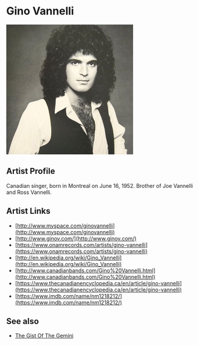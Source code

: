 # Gino Vannelli

![](../../assets/artists/Gino_Vannelli.png)

## Artist Profile

Canadian singer, born in Montreal on June 16, 1952.
Brother of Joe Vannelli and Ross Vannelli.

## Artist Links

- [http://www.myspace.com/ginovannelli](http://www.myspace.com/ginovannelli)
- [http://www.ginov.com/](http://www.ginov.com/)
- [https://www.onamrecords.com/artists/gino-vannelli](https://www.onamrecords.com/artists/gino-vannelli)
- [http://en.wikipedia.org/wiki/Gino_Vannelli](http://en.wikipedia.org/wiki/Gino_Vannelli)
- [http://www.canadianbands.com/Gino%20Vannelli.html](http://www.canadianbands.com/Gino%20Vannelli.html)
- [https://www.thecanadianencyclopedia.ca/en/article/gino-vannelli](https://www.thecanadianencyclopedia.ca/en/article/gino-vannelli)
- [https://www.imdb.com/name/nm1218212/](https://www.imdb.com/name/nm1218212/)


## See also

- [The Gist Of The Gemini](The_Gist_Of_The_Gemini.md)
